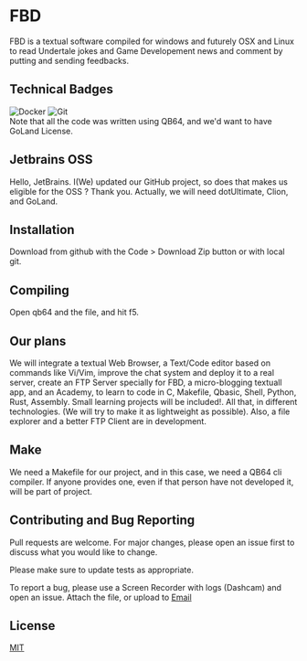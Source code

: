 # FBD

FBD is a textual software compiled for windows and futurely OSX and Linux to read Undertale jokes and Game Developement news and comment by putting and sending feedbacks. 

## Technical Badges
![Docker](https://img.shields.io/badge/docker-%230db7ed.svg?style=for-the-badge&logo=docker&logoColor=white)
![Git](https://img.shields.io/badge/git-%23F05033.svg?style=for-the-badge&logo=git&logoColor=white) <br>
Note that all the code was written using QB64, and we'd want to have GoLand License.

## Jetbrains OSS
Hello, JetBrains. I(We) updated our GitHub project, so does that makes us eligible for the OSS ? Thank you. Actually, we will need dotUltimate, Clion, and GoLand.

## Installation
Download from github with the Code > Download Zip button or with local git.

## Compiling

Open qb64 and the file, and hit f5.

## Our plans
We will integrate a textual Web Browser, a Text/Code editor based on commands like Vi/Vim, improve the chat system and deploy it to a real server, create an FTP Server specially for FBD, a micro-blogging textuall app, and an Academy, to learn to code in C, Makefile, Qbasic, Shell, Python, Rust, Assembly. Small learning projects will be included!. All that, in different technologies. (We will try to make it as lightweight as possible). Also, a file explorer and a better FTP Client are in development.

## Make
We need a Makefile for our project, and in this case, we need a QB64 cli compiler. If anyone provides one, even if that person have not developed it, will be part of project.

## Contributing and Bug Reporting

Pull requests are welcome. For major changes, please open an issue first
to discuss what you would like to change.

Please make sure to update tests as appropriate.

To report a bug, please use a Screen Recorder with logs (Dashcam) and open an issue. Attach the file, or upload to <a href="mailto:elzadam11gmail.com">Email</a>

## License

[MIT](https://choosealicense.com/licenses/mit/)
